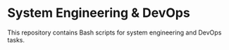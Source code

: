 # System Engineering & DevOps

This repository contains Bash scripts for system engineering and DevOps tasks.
